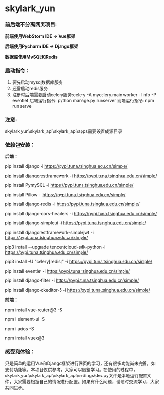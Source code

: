 # skylark_yun
### 前后端不分离网页项目:

**前端使用WebStorm IDE -> Vue框架**

**后端使用Pycharm IDE -> Django框架**

**数据库使用MySQL和Redis**



### 启动指令：

1. 要先启动mysql数据库服务
2. 还需启动redis服务
3. 注册时后端需要启动celery服务:celery -A mycelery.main worker -l info -P eventlet
   后端运行指令: python manage.py runserver
   前端运行指令: npm run serve

### 注意:
  skylark_yun\skylark_api\skylark_api\apps需要设置成源目录

### 依赖包安装：

**后端：**

pip install django -i https://pypi.tuna.tsinghua.edu.cn/simple/ 

pip install djangorestframework -i https://pypi.tuna.tsinghua.edu.cn/simple/

pip install PymySQL  -i https://pypi.tuna.tsinghua.edu.cn/simple/ 

pip install Pillow  -i https://pypi.tuna.tsinghua.edu.cn/simple/ 

pip install django-redis  -i https://pypi.tuna.tsinghua.edu.cn/simple/ 

pip install django-cors-headers  -i https://pypi.tuna.tsinghua.edu.cn/simple/ 

pip install django-simpleui  -i https://pypi.tuna.tsinghua.edu.cn/simple/ 

pip install djangorestframework-simplejwt -i https://pypi.tuna.tsinghua.edu.cn/simple/ 

pip3 install --upgrade tencentcloud-sdk-python  -i https://pypi.tuna.tsinghua.edu.cn/simple/ 

pip3 install -U "celery[redis]" -i https://pypi.tuna.tsinghua.edu.cn/simple/ 

pip install eventlet -i https://pypi.tuna.tsinghua.edu.cn/simple/ 

pip install django-filter -i https://pypi.tuna.tsinghua.edu.cn/simple/ 

pip install django-ckeditor-5 -i https://pypi.tuna.tsinghua.edu.cn/simple/ 



**前端：**

npm install vue-router@3 -S

npm i element-ui -S

npm i axios -S

npm install vuex@3

### 感受和体验：
只是简单的运用Vue和Django框架进行网页的学习，还有很多功能尚未完善，如支付功能等。本项目仅供参考，大家可以借鉴学习。在使用的过程中，skylark_yun\skylark_api\skylark_api\settings\dev.py文件是本地运行配置文件，大家需要根据自己的情况进行配置。如果有什么问题，请随时交流学习，大家共同进步。

